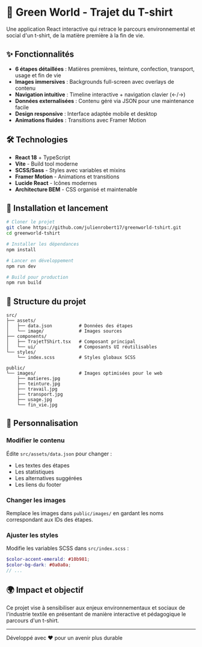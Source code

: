 # 🌱 Green World - Trajet du T-shirt

Une application React interactive qui retrace le parcours environnemental et social d'un t-shirt, de la matière première à la fin de vie.

## ✨ Fonctionnalités

- **6 étapes détaillées** : Matières premières, teinture, confection, transport, usage et fin de vie
- **Images immersives** : Backgrounds full-screen avec overlays de contenu
- **Navigation intuitive** : Timeline interactive + navigation clavier (←/→)
- **Données externalisées** : Contenu géré via JSON pour une maintenance facile
- **Design responsive** : Interface adaptée mobile et desktop
- **Animations fluides** : Transitions avec Framer Motion

## 🛠️ Technologies

- **React 18** + TypeScript
- **Vite** - Build tool moderne
- **SCSS/Sass** - Styles avec variables et mixins
- **Framer Motion** - Animations et transitions
- **Lucide React** - Icônes modernes
- **Architecture BEM** - CSS organisé et maintenable

## 🚀 Installation et lancement

```bash
# Cloner le projet
git clone https://github.com/julienrobert17/greenworld-tshirt.git
cd greenworld-tshirt

# Installer les dépendances
npm install

# Lancer en développement
npm run dev

# Build pour production
npm run build
```

## 📁 Structure du projet

```
src/
├── assets/
│   ├── data.json          # Données des étapes
│   └── image/             # Images sources
├── components/
│   ├── TrajetTShirt.tsx   # Composant principal
│   └── ui/                # Composants UI réutilisables
└── styles/
    └── index.scss         # Styles globaux SCSS

public/
└── images/                # Images optimisées pour le web
    ├── matieres.jpg
    ├── teinture.jpg
    ├── travail.jpg
    ├── transport.jpg
    ├── usage.jpg
    └── fin_vie.jpg
```

## 🎨 Personnalisation

### Modifier le contenu
Édite `src/assets/data.json` pour changer :
- Les textes des étapes
- Les statistiques
- Les alternatives suggérées
- Les liens du footer

### Changer les images
Remplace les images dans `public/images/` en gardant les noms correspondant aux IDs des étapes.

### Ajuster les styles
Modifie les variables SCSS dans `src/index.scss` :
```scss
$color-accent-emerald: #10b981;
$color-bg-dark: #0a0a0a;
// ...
```

## 🌍 Impact et objectif

Ce projet vise à sensibiliser aux enjeux environnementaux et sociaux de l'industrie textile en présentant de manière interactive et pédagogique le parcours d'un t-shirt.

---

Développé avec ❤️ pour un avenir plus durable
